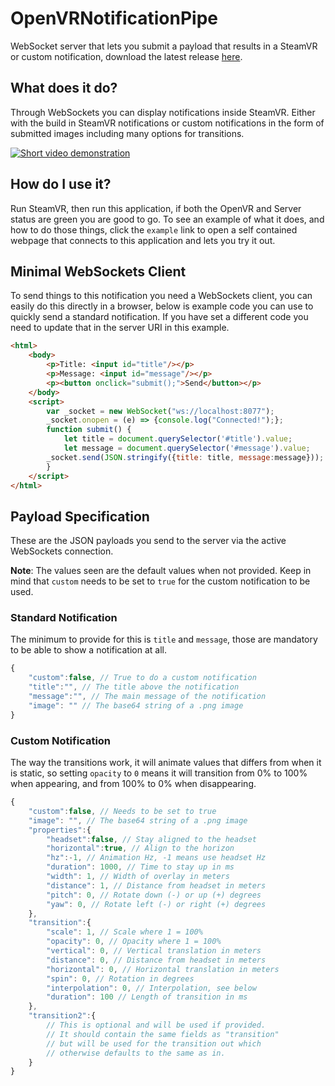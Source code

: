 # OpenVRNotificationPipe
WebSocket server that lets you submit a payload that results in a SteamVR or custom notification, download the latest release [here](https://github.com/BOLL7708/OpenVRNotificationPipe/releases).

## What does it do?
Through WebSockets you can display notifications inside SteamVR. Either with the build in SteamVR notifications or custom notifications in the form of submitted images including many options for transitions.

[![Short video demonstration](https://img.youtube.com/vi/gSqyOYsiymw/0.jpg)](https://www.youtube.com/watch?v=gSqyOYsiymw)

## How do I use it?
Run SteamVR, then run this application, if both the OpenVR and Server status are green you are good to go. To see an example of what it does, and how to do those things, click the `example` link to open a self contained webpage that connects to this application and lets you try it out.

## Minimal WebSockets Client
To send things to this notification you need a WebSockets client, you can easily do this directly in a browser, below is example code you can use to quickly send a standard notification. If you have set a different code you need to update that in the server URI in this example.
```html
<html>
    <body>
        <p>Title: <input id="title"/></p>
        <p>Message: <input id="message"/></p>
        <p><button onclick="submit();">Send</button></p>
    </body>
    <script>
        var _socket = new WebSocket("ws://localhost:8077");
        _socket.onopen = (e) => {console.log("Connected!");};
        function submit() {
            let title = document.querySelector('#title').value;
            let message = document.querySelector('#message').value;
	    _socket.send(JSON.stringify({title: title, message:message}));
        }
    </script>
</html>
```

## Payload Specification
These are the JSON payloads you send to the server via the active WebSockets connection.

**Note**: The values seen are the default values when not provided. Keep in mind that `custom` needs to be set to `true` for the custom notification to be used.
### Standard Notification
The minimum to provide for this is `title` and `message`, those are mandatory to be able to show a notification at all.
```js
{
    "custom":false, // True to do a custom notification
    "title":"", // The title above the notification
    "message":"", // The main message of the notification
    "image": "" // The base64 string of a .png image
}
```
### Custom Notification
The way the transitions work, it will animate values that differs from when it is static, so setting `opacity` to `0` means it will transition from 0% to 100% when appearing, and from 100% to 0% when disappearing.
```js
{
    "custom":false, // Needs to be set to true
    "image": "", // The base64 string of a .png image
    "properties":{
        "headset":false, // Stay aligned to the headset
        "horizontal":true, // Align to the horizon
        "hz":-1, // Animation Hz, -1 means use headset Hz
        "duration": 1000, // Time to stay up in ms
        "width": 1, // Width of overlay in meters
        "distance": 1, // Distance from headset in meters
        "pitch": 0, // Rotate down (-) or up (+) degrees
        "yaw": 0, // Rotate left (-) or right (+) degrees
    },
    "transition":{
        "scale": 1, // Scale where 1 = 100%
        "opacity": 0, // Opacity where 1 = 100%
        "vertical": 0, // Vertical translation in meters
        "distance": 0, // Distance from headset in meters
        "horizontal": 0, // Horizontal translation in meters
        "spin": 0, // Rotation in degrees
        "interpolation": 0, // Interpolation, see below
        "duration": 100 // Length of transition in ms
    },
    "transition2":{
        // This is optional and will be used if provided.
        // It should contain the same fields as "transition"
        // but will be used for the transition out which
        // otherwise defaults to the same as in.
    }
}
```
